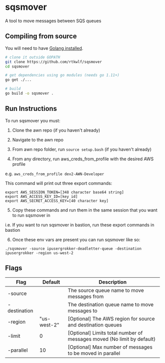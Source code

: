 # sqsmover

A tool to move messages between SQS queues

## Compiling from source

You will need to have [Golang installed](https://golang.org/doc/install).

```sh
# clone it outside GOPATH
git clone https://github.com/rtkwlf/sqsmover
cd sqsmover

# get dependencies using go modules (needs go 1.11+)
go get ./...

# build
go build -o sqsmover .
```

## Run Instructions

To run sqsmover you must:

1. Clone the awn repo (if you haven't already)


2. Navigate to the awn repo


3. From awn repo folder, run `source setup.bash` (if you haven't already)


4. From any directory, run aws_creds_from_profile with the desired AWS profile

e.g. `aws_creds_from_profile dev2-AWN-Developer`

This command will print out three export commands:
 ```
export AWS_SESSION_TOKEN=[348 character base64 string]
export AWS_ACCESS_KEY_ID=[key id]
export AWS_SECRET_ACCESS_KEY=[40 character key]
```

5. Copy these commands and run them in the same session that you want to run sqsmover in

i.e. If you want to run sqsmover in bastion, run these export commands in bastion

6. Once these env vars are present you can run sqsmover like so:
```
./sqsmover -source ipusergrokker-deadletter-queue -destination ipusergrokker -region us-west-2
```

## Flags

| Flag | Default | Description |
| --- | --- | --- |
| -source       |               | The source queue name to move messages from
| -destination  |               | The destination queue name to move messages to
| -region       | "us-west-2"   | [Optional] The AWS region for source and destination queues
| -limit        | 0             | [Optional] Limits total number of messages moved (No limit by default)
| -parallel     | 10            | [Optional] Max number of messages to be moved in parallel
